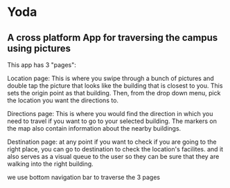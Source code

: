 # Yoda
## A cross platform App for traversing the campus using pictures
This app has 3 "pages":

Location page: This is where you swipe through a bunch of pictures and double tap the picture that looks like the building     that is closest to you. This sets the origin point as that building. Then, from the drop down menu, pick the location you want the directions to.

Directions page: This is where you would find the direction in which you need to travel if you want to go to your selected building. The markers on the map also contain information about the nearby buildings.

Destination page: at any point if you want to check if you are going to the right place, you can go to destination to check the location's facilites. and it also serves as a visual queue to the user so they can be sure that they are walking into the right building.

we use bottom navigation bar to traverse the 3 pages
